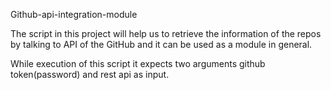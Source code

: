 Github-api-integration-module

The script in this project will help us to retrieve the information of the repos by talking to API of the GitHub and it can be used as a module in general.

While execution of this script it expects two arguments github token(password) and rest api as input.
